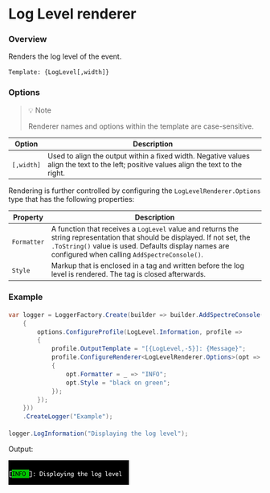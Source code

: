 # Log Level renderer

### Overview

Renders the log level of the event.

```
Template: {LogLevel[,width]}
```

### Options

> 💡 Note
>
> Renderer names and options within the template are case-sensitive.

|Option|Description|
|---|---|
|`[,width]`|Used to align the output within a fixed width. Negative values align the text to the left; positive values align the text to the right.|

Rendering is further controlled by configuring the `LogLevelRenderer.Options` type that has the following properties:

|Property|Description|
|---|---|
|`Formatter`|A function that receives a `LogLevel` value and returns the string representation that should be displayed. If not set, the `.ToString()` value is used. Defaults display names are configured when calling `AddSpectreConsole()`.|
|`Style`|Markup that is enclosed in a tag and written before the log level is rendered. The tag is closed afterwards.|

### Example

```csharp
var logger = LoggerFactory.Create(builder => builder.AddSpectreConsole(options =>
    {
        options.ConfigureProfile(LogLevel.Information, profile =>
        {
            profile.OutputTemplate = "[{LogLevel,-5}]: {Message}";
            profile.ConfigureRenderer<LogLevelRenderer.Options>(opt =>
            {
                opt.Formatter = _ => "INFO";
                opt.Style = "black on green";
            });
        });
    }))
    .CreateLogger("Example");

logger.LogInformation("Displaying the log level");
```

Output:

![Output](snips/log-level.png)